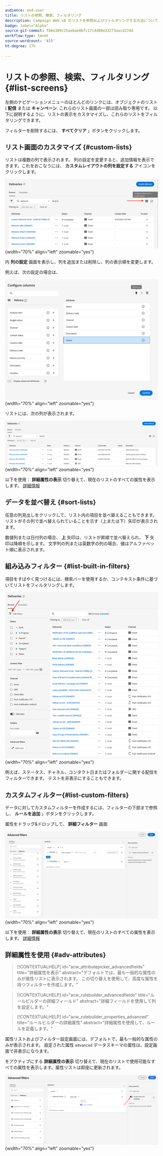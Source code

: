 ```yaml
---
audience: end-user
title: リストの参照、検索、フィルタリング
description: Campaign Web v8 のリストを参照およびフィルタリングする方法について説明します。
badge: label="Alpha"
source-git-commit: fb6e389c25aebae8bfc17c4d88e33273aac427dd
workflow-type: tm+mt
source-wordcount: '415'
ht-degree: 17%

---
```



# リストの参照、検索、フィルタリング {#list-screens}

左側のナビゲーションメニューのほとんどのリンクには、オブジェクトのリスト ( **配信** または **キャンペーン**. これらのリスト画面の一部は読み取り専用です。 以下に説明するように、リストの表示をカスタマイズし、これらのリストをフィルタリングできます。

フィルターを削除するには、 **すべてクリア** 」ボタンをクリックします。

## リスト画面のカスタマイズ {#custom-lists}

リストは複数の列で表示されます。 列の設定を変更すると、追加情報を表示できます。これをおこなうには、 **カスタムレイアウトの列を設定する** アイコンをクリックします。

![](assets/config-columns.png){width="70%" align="left" zoomable="yes"}

内 **列の設定** 画面を表示し、列を追加または削除し、列の表示順を変更します。

例えば、次の設定の場合は、

![](assets/columns.png){width="70%" align="left" zoomable="yes"}

リストには、次の列が表示されます。

![](assets/column-sample.png){width="70%" align="left" zoomable="yes"}

以下を使用： **詳細属性の表示** 切り替えて、現在のリストのすべての属性を表示します。 [詳細情報](#adv-attributes)

## データを並べ替え {#sort-lists}

任意の列見出しをクリックして、リスト内の項目を並べ替えることもできます。 リストがその列で並べ替えられていることを示す（上または下）矢印が表示されます。

数値列または日付列の場合、 **上** 矢印は、リストが昇順で並べ替えられ、 **下** 矢印は降順を示します。 文字列の列または英数字の列の場合、値はアルファベット順に表示されます。

## 組み込みフィルター {#list-built-in-filters}

項目をすばやく見つけるには、検索バーを使用するか、コンテキスト条件に基づいてリストをフィルタリングします。

![](assets/filter.png){width="70%" align="left" zoomable="yes"}

例えば、ステータス、チャネル、コンタクト日またはフォルダーに関する配信をフィルターできます。 テストを非表示にすることもできます。

## カスタムフィルター{#list-custom-filters}

データに対してカスタムフィルターを作成するには、フィルターの下部まで参照し、 **ルールを追加** 」ボタンをクリックします。

属性をドラッグ&amp;ドロップして、 **詳細フィルター** 画面

![](assets/custom-filter.png){width="70%" align="left" zoomable="yes"}

以下を使用： **詳細属性の表示** 切り替えて、現在のリストのすべての属性を表示します。 [詳細情報](#adv-attributes)

## 詳細属性を使用 {#adv-attributes}

>[!CONTEXTUALHELP]
>id="acw_attributepicker_advancedfields"
>title="詳細属性を表示"
>abstract="デフォルトでは、最も一般的な属性のみが属性リストに表示されます。 この切り替えを使用して、高度な属性を持つフィルターを作成します。"

>[!CONTEXTUALHELP]
>id="acw_rulebuilder_advancedfields"
>title="ルールビルダーの詳細フィールド"
>abstract="詳細フィールドを使用して列を設定します。"

>[!CONTEXTUALHELP]
>id="acw_rulebuilder_properties_advanced"
>title="ルールビルダーの詳細属性"
>abstract="詳細属性を使用して、ルールを定義します。"


属性リストおよびフィルター設定画面には、デフォルトで、最も一般的な属性のみが表示されます。 設定された属性 `advanced` データスキーマの属性は、設定画面で非表示になります。

をアクティブにする **詳細属性の表示** 切り替えて、現在のリストで使用可能なすべての属性を表示します。属性リストは即座に更新されます。


![](assets/adv-toggle.png){width="70%" align="left" zoomable="yes"}
